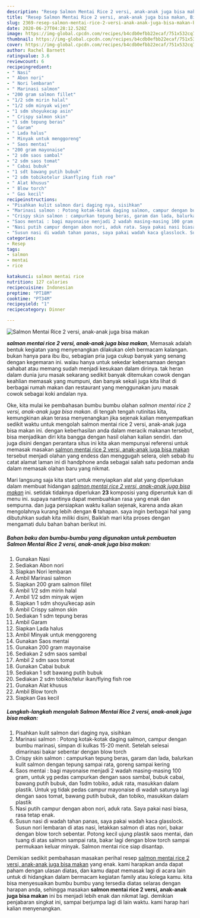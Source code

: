 ```yaml
---
description: "Resep Salmon Mentai Rice 2 versi, anak-anak juga bisa makan, Bisa Manjain Lidah"
title: "Resep Salmon Mentai Rice 2 versi, anak-anak juga bisa makan, Bisa Manjain Lidah"
slug: 2369-resep-salmon-mentai-rice-2-versi-anak-anak-juga-bisa-makan-bisa-manjain-lidah
date: 2020-06-27T04:28:12.528Z
image: https://img-global.cpcdn.com/recipes/b4cdb0efbb22ecaf/751x532cq70/salmon-mentai-rice-2-versi-anak-anak-juga-bisa-makan-foto-resep-utama.jpg
thumbnail: https://img-global.cpcdn.com/recipes/b4cdb0efbb22ecaf/751x532cq70/salmon-mentai-rice-2-versi-anak-anak-juga-bisa-makan-foto-resep-utama.jpg
cover: https://img-global.cpcdn.com/recipes/b4cdb0efbb22ecaf/751x532cq70/salmon-mentai-rice-2-versi-anak-anak-juga-bisa-makan-foto-resep-utama.jpg
author: Rachel Barnett
ratingvalue: 3.6
reviewcount: 6
recipeingredient:
- " Nasi"
- " Abon nori"
- " Nori lembaran"
- " Marinasi salmon"
- "200 gram salmon fillet"
- "1/2 sdm mirin halal"
- "1/2 sdm minyak wijen"
- "1 sdm shoyukecap asin"
- " Crispy salmon skin"
- "1 sdm tepung beras"
- " Garam"
- " Lada halus"
- " Minyak untuk menggoreng"
- " Saos mentai"
- "200 gram mayonaise"
- "2 sdm saos sambal"
- "2 sdm saos tomat"
- " Cabai bubuk"
- "1 sdt bawang putih bubuk"
- "2 sdm tobikotelur ikanflying fish roe"
- " Alat khusus"
- " Blow torch"
- " Gas kecil"
recipeinstructions:
- "Pisahkan kulit salmon dari daging nya, sisihkan"
- "Marinasi salmon : Potong kotak-kotak daging salmon, campur dengan bumbu marinasi, simpan di kulkas 15-20 menit. Setelah selesai dimarinasi bakar sebentar dengan blow torch"
- "Crispy skin salmon : campurkan tepung beras, garam dan lada, balurkan kulit salmon dengan tepung sampai rata, goreng sampai kering"
- "Saos mentai : bagi mayonaise menjadi 2 wadah masing-masing 100 gram, untuk yg pedas campurkan dengan saos sambal, bubuk cabai, bawang putih bubuk, dan 1sdm tobiko, aduk rata, masukkan dalam plastik. Untuk yg tidak pedas campur mayonaise di wadah satunya lagi dengan saos tomat, bawang putih bubuk, dan tobiko, masukkan dalam plastik"
- "Nasi putih campur dengan abon nori, aduk rata. Saya pakai nasi biasa, rasa tetap enak."
- "Susun nasi di wadah tahan panas, saya pakai wadah kaca glasslock. Susun nori lembaran di atas nasi, letakkan salmon di atas nori, bakar dengan blow torch sebentar. Potong kecil ujung plastik saos mentai, dan tuang di atas salmon sampai rata, bakar lagi dengan blow torch sampai permukaan keluar minyak. Salmon mentai rice siap disantap."
categories:
- Resep
tags:
- salmon
- mentai
- rice

katakunci: salmon mentai rice 
nutrition: 127 calories
recipecuisine: Indonesian
preptime: "PT18M"
cooktime: "PT34M"
recipeyield: "1"
recipecategory: Dinner

---
```



![Salmon Mentai Rice 2 versi, anak-anak juga bisa makan](https://img-global.cpcdn.com/recipes/b4cdb0efbb22ecaf/751x532cq70/salmon-mentai-rice-2-versi-anak-anak-juga-bisa-makan-foto-resep-utama.jpg)

<b><i>salmon mentai rice 2 versi, anak-anak juga bisa makan</i></b>, Memasak adalah bentuk kegiatan yang menyenangkan dilakukan oleh bermacam kalangan. bukan hanya para ibu ibu, sebagian pria juga cukup banyak yang senang dengan kegemaran ini. walau hanya untuk sekedar kebersamaan dengan sahabat atau memang sudah menjadi kesukaan dalam dirinya. tak heran dalam dunia juru masak sekarang sedikit banyak ditemukan cowok dengan keahlian memasak yang mumpuni, dan banyak sekali juga kita lihat di berbagai rumah makan dan restaurant yang menggunakan juru masak cowok sebagai koki andalan nya.

Oke, kita mulai ke pembahasan bumbu bumbu olahan <i>salmon mentai rice 2 versi, anak-anak juga bisa makan</i>. di tengah tengah rutinitas kita, kemungkinan akan terasa menyenangkan jika sejenak kalian menyempatkan sedikit waktu untuk mengolah salmon mentai rice 2 versi, anak-anak juga bisa makan ini. dengan keberhasilan anda dalam meracik makanan tersebut, bisa menjadikan diri kita bangga dengan hasil olahan kalian sendiri. dan juga disini dengan perantara situs ini kita akan mempunyai referensi untuk memasak masakan <u>salmon mentai rice 2 versi, anak-anak juga bisa makan</u> tersebut menjadi olahan yang endess dan menggugah selera, oleh sebab itu catat alamat laman ini di handphone anda sebagai salah satu pedoman anda dalam memasak olahan baru yang nikmat.




Mari langsung saja kita start untuk menyiapkan alat alat yang diperlukan dalam membuat hidangan <u><i>salmon mentai rice 2 versi, anak-anak juga bisa makan</i></u> ini. setidak tidaknya diperlukan <b>23</b> komposisi yang diperuntuk kan di menu ini. supaya nantinya dapat membuahkan rasa yang enak dan sempurna. dan juga persiapkan waktu kalian sejenak, karena anda akan mengolahnya kurang lebih dengan <b>6</b> tahapan. saya ingin berbagai hal yang dibutuhkan sudah kita miliki disini, Baiklah mari kita proses dengan mengamati dulu bahan bahan berikut ini.

<!--inarticleads1-->

##### Bahan baku dan bumbu-bumbu yang digunakan untuk pembuatan Salmon Mentai Rice 2 versi, anak-anak juga bisa makan:

1. Gunakan  Nasi
1. Sediakan  Abon nori
1. Siapkan  Nori lembaran
1. Ambil  Marinasi salmon
1. Siapkan 200 gram salmon fillet
1. Ambil 1/2 sdm mirin halal
1. Ambil 1/2 sdm minyak wijen
1. Siapkan 1 sdm shoyu/kecap asin
1. Ambil  Crispy salmon skin
1. Sediakan 1 sdm tepung beras
1. Ambil  Garam
1. Siapkan  Lada halus
1. Ambil  Minyak untuk menggoreng
1. Gunakan  Saos mentai
1. Gunakan 200 gram mayonaise
1. Sediakan 2 sdm saos sambal
1. Ambil 2 sdm saos tomat
1. Gunakan  Cabai bubuk
1. Sediakan 1 sdt bawang putih bubuk
1. Sediakan 2 sdm tobiko/telur ikan/flying fish roe
1. Gunakan  Alat khusus
1. Ambil  Blow torch
1. Siapkan  Gas kecil




<!--inarticleads2-->

##### Langkah-langkah mengolah Salmon Mentai Rice 2 versi, anak-anak juga bisa makan:

1. Pisahkan kulit salmon dari daging nya, sisihkan
1. Marinasi salmon : Potong kotak-kotak daging salmon, campur dengan bumbu marinasi, simpan di kulkas 15-20 menit. Setelah selesai dimarinasi bakar sebentar dengan blow torch
1. Crispy skin salmon : campurkan tepung beras, garam dan lada, balurkan kulit salmon dengan tepung sampai rata, goreng sampai kering
1. Saos mentai : bagi mayonaise menjadi 2 wadah masing-masing 100 gram, untuk yg pedas campurkan dengan saos sambal, bubuk cabai, bawang putih bubuk, dan 1sdm tobiko, aduk rata, masukkan dalam plastik. Untuk yg tidak pedas campur mayonaise di wadah satunya lagi dengan saos tomat, bawang putih bubuk, dan tobiko, masukkan dalam plastik
1. Nasi putih campur dengan abon nori, aduk rata. Saya pakai nasi biasa, rasa tetap enak.
1. Susun nasi di wadah tahan panas, saya pakai wadah kaca glasslock. Susun nori lembaran di atas nasi, letakkan salmon di atas nori, bakar dengan blow torch sebentar. Potong kecil ujung plastik saos mentai, dan tuang di atas salmon sampai rata, bakar lagi dengan blow torch sampai permukaan keluar minyak. Salmon mentai rice siap disantap.




Demikian sedikit pembahasan masakan perihal resep <u>salmon mentai rice 2 versi, anak-anak juga bisa makan</u> yang enak. kami harapkan anda dapat paham dengan ulasan diatas, dan kamu dapat memasak lagi di acara lain untuk di hidangkan dalam bermacam kegiatan family atau kolega kamu. kita bisa menyesuaikan bumbu bumbu yang tersedia diatas selaras dengan harapan anda, sehingga masakan <b>salmon mentai rice 2 versi, anak-anak juga bisa makan</b> ini bs menjadi lebih enak dan nikmat lagi. demikian penjabaran singkat ini, sampai berjumpa lagi di lain waktu. kami harap hari kalian menyenangkan.

